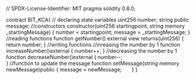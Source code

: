 // SPDX-License-Identifier: MIT
pragma solidity 0.8.0;

contract BIT_KCA{
    // declaring state variables
    uint256 number;
    string public message;
    //constructors 
    constructor(uint256 startingpoint, string memory _startingMessage) {
        number = startingpoint;
        message = _startingMessage;
    }
    //reading functions
    function getNumber() external view returns(uint256) {
        return number;
    }
    //writing functions
    //inreasing the number by 1
    function increaseNumber()external {
        number++;
    }
  //decreasing the number by 1
    function decreaseNumber()external {
        number--;  
    }
    //function to update the message
      function setMessage(string memory newMessage)public {
        message = newMessage;
      }
}
